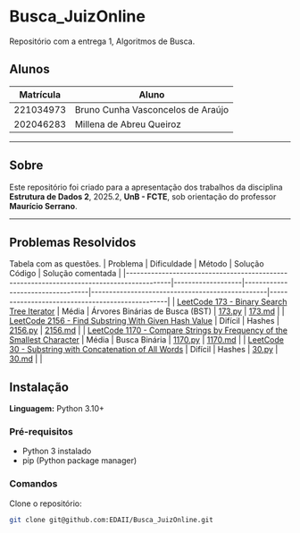 # Busca_JuizOnline
Repositório com a entrega 1, Algoritmos de Busca.

## Alunos

| Matrícula  | Aluno                             |
| ---------- | --------------------------------- |
| 221034973 | Bruno Cunha Vasconcelos de Araújo |
| 202046283 | Millena de Abreu Queiroz            |

---

## Sobre

Este repositório foi criado para a apresentação dos trabalhos da disciplina **Estrutura de Dados 2**, 2025.2, **UnB - FCTE**, sob orientação do professor **Maurício Serrano**.

---

## Problemas Resolvidos

Tabela com as questões.
| Problema                                                                                 | Dificuldade       | Método                          | Solução Código                                  | Solução comentada                               |
|------------------------------------------------------------------------------------------|-------------------|----------------------------------|-------------------------------------------------|-------------------------------------------------|
| [LeetCode 173 - Binary Search Tree Iterator](https://leetcode.com/problems/binary-search-tree-iterator/) | Média | Árvores Binárias de Busca (BST) | [173.py](questões/leetcode_173/173.py)          | [173.md](questões/leetcode_173/173.md)          |
| [LeetCode 2156 - Find Substring With Given Hash Value](https://leetcode.com/problems/find-substring-with-given-hash-value/) | Difícil | Hashes | [2156.py](questões/leetcode_2156/2156.py)       | [2156.md](questões/leetcode_2156/2156.md)       |
| [LeetCode 1170 - Compare Strings by Frequency of the Smallest Character](https://leetcode.com/problems/compare-strings-by-frequency-of-the-smallest-character/) | Média | Busca Binária | [1170.py](questões/leetcode_1170/1170.py)       | [1170.md](questões/leetcode_1170/1170.md)       |
| [LeetCode 30 - Substring with Concatenation of All Words](https://leetcode.com/problems/substring-with-concatenation-of-all-words/) | Difícil | Hashes | [30.py](questões/leetcode_30/30.py)             | [30.md](questões/leetcode_30/30.md)             |
 |

## Instalação

**Linguagem:** Python 3.10+

### Pré-requisitos

- Python 3 instalado
- pip (Python package manager)

### Comandos

Clone o repositório:

```bash
git clone git@github.com:EDAII/Busca_JuizOnline.git
